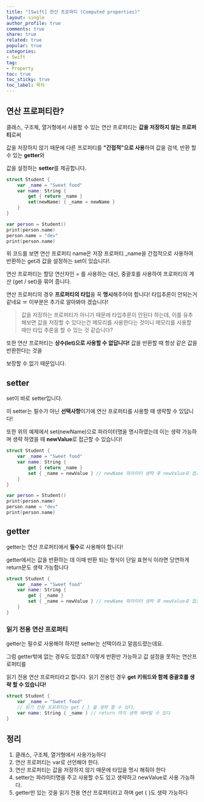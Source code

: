 ```yaml
---
title: "[Swift] 연산 프로퍼티 (Computed properties)"
layout: single
author_profile: true
comments: true
share: true
related: true
popular: true
categories:
- Swift
tag:
- Property
toc: true
toc_sticky: true
toc_label: 목차
---
```

## 연산 프로퍼티란?

클래스, 구조체, 열거형에서 사용할 수 있는 연산 프로퍼티는 **값을 저장하지 않는 프로퍼티**로써

값을 저장하지 않기 때문에 다른 프로퍼티를 **"간접적"으로 사용**하여 값을 검색, 반환 할 수 있는 **getter**와 

값을 설정하는 **setter**를 제공합니다. 

```swift
struct Student {
    var _name = "Sweet food"
    var name: String {
        get { return _name }
        set(newName) { _name = newName }
    }
}

var person = Student()
print(person.name)
person.name = "dev"
print(person.name)
```

위 코드를 보면 연산 프로퍼티 name은 저장 프로퍼티 _name을 간접적으로 사용하여 반환하는 get과 값을 설정하는 set이 있습니다!.

연산 프로퍼티는 할당 연산자인 = 를 사용하는 대신, 중괄호를 사용하여 프로퍼티의 계산 (get / set)을 묶어 줍니다.

연산 프로퍼티의 경우 **프로퍼티의 타입**을 꼭 **명시**해주어야 합니다! 타입추론이 안되는거 같네요 ㅠ 이부분은 추가로 알아봐야 겠습니다!

> 값을 저장하는 프로퍼티가 아니기 때문에 타입추론이 안된다 하는데, 이를 유추해보면 값을 저장할 수 있다는건 메모리를 사용한다는 것이니 메모리를 사용할 때만 타입 추론을 할 수 있는 것 같습니다?

또한 연산 프로퍼티는 **상수(let)으로 사용할 수 없답니다!** 값을 반환할 때 항상 같은 값을 반환한다는 것을

보장할 수 없기 때문입니다. 

## setter

set이 바로 setter입니다. 

이 setter는 필수가 아닌 **선택사항**이기에 연산 프로퍼티를 사용할 때 생략할 수 있답니다!

또한 위의 예제에서 set(newName)으로 파라미터명을 명시하였는데 이는 생략 가능하며 생략 하였을 때 **newValue**로 접근할 수 있습니다!

```swift
struct Student {
    var _name = "Sweet food"
    var name: String {
        get { return _name }
        set { _name = newValue } // newName 파라미터 생략 후 newValue로 접근
    }
}

var person = Student()
print(person.name)
person.name = "dev"
print(person.name)
```

## getter

getter는 연산 프로퍼티에서 **필수**로 사용해야 합니다!

getter에서는 값을 반환하는 데 이때 반환 되는 형식이 단일 표현식 이라면 당연하게 return문도 생략 가능합니다

```swift
struct Student {
    var _name = "Sweet food"
    var name: String {
        get { _name }
        set { _name = newValue } // newName 파라미터 생략 후 newValue로 접근
    }
}
```

### 읽기 전용 연산 프로퍼티

getter는 필수로 사용해야 하지만 setter는 선택이라고 말씀드렸는데요.

그럼 getter밖에 없는 경우도 있겠죠? 이렇게 반환만 가능하고 값 설정을 못하는 연산프로퍼티를

읽기 전용 연산 프로퍼티라고 합니다. 읽기 전용인 경우 **get 키워드와 함께 중괄호를 생략 할 수 있습니다!**

```swift
struct Student {
    var _name = "Sweet food"
    // 읽기 전용 프로퍼티는 get { } 을 생략 할 수 있다.
    var name: String { _name } // return 까지 생략 해버릴 수 있다
}
```

## 정리

1. 클래스, 구조체, 열거형에서 사용가능하다
2. 연산 프로퍼티는 var로 선언해야 한다.
3. 연산 프로퍼티는 값을 저장하지 않기 때문에 타입을 명시 해줘야 한다
4. setter는 파라미터명을 주고 사용할 수도 있고 생략하고 newValue로 사용 가능하다.
5. getter만 있는 것을 읽기 전용 연산 프로퍼티라고 하며 get { }도 생략 가능하다
